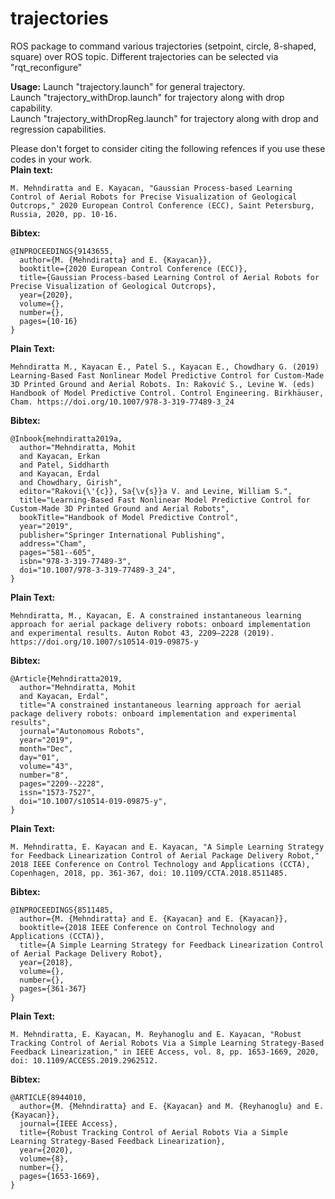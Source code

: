 # trajectories
ROS package to command various trajectories (setpoint, circle, 8-shaped, square) over ROS topic. Different trajectories can be selected via "rqt_reconfigure"

**Usage:**
Launch "trajectory.launch" for general trajectory.\
Launch "trajectory_withDrop.launch" for trajectory along with drop capability.\
Launch "trajectory_withDropReg.launch" for trajectory along with drop and regression capabilities.

Please don't forget to consider citing the following refences if you use these codes in your work.\
**Plain text:**
```
M. Mehndiratta and E. Kayacan, "Gaussian Process-based Learning Control of Aerial Robots for Precise Visualization of Geological Outcrops," 2020 European Control Conference (ECC), Saint Petersburg, Russia, 2020, pp. 10-16.
```
**Bibtex:**
```
@INPROCEEDINGS{9143655,
  author={M. {Mehndiratta} and E. {Kayacan}},
  booktitle={2020 European Control Conference (ECC)}, 
  title={Gaussian Process-based Learning Control of Aerial Robots for Precise Visualization of Geological Outcrops}, 
  year={2020},
  volume={},
  number={},
  pages={10-16}
}
```

**Plain Text:**
```
Mehndiratta M., Kayacan E., Patel S., Kayacan E., Chowdhary G. (2019) Learning-Based Fast Nonlinear Model Predictive Control for Custom-Made 3D Printed Ground and Aerial Robots. In: Raković S., Levine W. (eds) Handbook of Model Predictive Control. Control Engineering. Birkhäuser, Cham. https://doi.org/10.1007/978-3-319-77489-3_24
```
**Bibtex:**
```
@Inbook{mehndiratta2019a,
  author="Mehndiratta, Mohit
  and Kayacan, Erkan
  and Patel, Siddharth
  and Kayacan, Erdal
  and Chowdhary, Girish",
  editor="Rakovi{\'{c}}, Sa{\v{s}}a V. and Levine, William S.",
  title="Learning-Based Fast Nonlinear Model Predictive Control for Custom-Made 3D Printed Ground and Aerial Robots",
  bookTitle="Handbook of Model Predictive Control",
  year="2019",
  publisher="Springer International Publishing",
  address="Cham",
  pages="581--605",
  isbn="978-3-319-77489-3",
  doi="10.1007/978-3-319-77489-3_24",
}
```

**Plain Text:**
```
Mehndiratta, M., Kayacan, E. A constrained instantaneous learning approach for aerial package delivery robots: onboard implementation and experimental results. Auton Robot 43, 2209–2228 (2019). https://doi.org/10.1007/s10514-019-09875-y
```
**Bibtex:**
```
@Article{Mehndiratta2019,
  author="Mehndiratta, Mohit
  and Kayacan, Erdal",
  title="A constrained instantaneous learning approach for aerial package delivery robots: onboard implementation and experimental results",
  journal="Autonomous Robots",
  year="2019",
  month="Dec",
  day="01",
  volume="43",
  number="8",
  pages="2209--2228",
  issn="1573-7527",
  doi="10.1007/s10514-019-09875-y",
}
```

**Plain Text:**
```
M. Mehndiratta, E. Kayacan and E. Kayacan, "A Simple Learning Strategy for Feedback Linearization Control of Aerial Package Delivery Robot," 2018 IEEE Conference on Control Technology and Applications (CCTA), Copenhagen, 2018, pp. 361-367, doi: 10.1109/CCTA.2018.8511485.
```
**Bibtex:**
```
@INPROCEEDINGS{8511485,
  author={M. {Mehndiratta} and E. {Kayacan} and E. {Kayacan}},
  booktitle={2018 IEEE Conference on Control Technology and Applications (CCTA)}, 
  title={A Simple Learning Strategy for Feedback Linearization Control of Aerial Package Delivery Robot}, 
  year={2018},
  volume={},
  number={},
  pages={361-367}
}
```

**Plain Text:**
```
M. Mehndiratta, E. Kayacan, M. Reyhanoglu and E. Kayacan, "Robust Tracking Control of Aerial Robots Via a Simple Learning Strategy-Based Feedback Linearization," in IEEE Access, vol. 8, pp. 1653-1669, 2020, doi: 10.1109/ACCESS.2019.2962512.
```
**Bibtex:**
```
@ARTICLE{8944010,
  author={M. {Mehndiratta} and E. {Kayacan} and M. {Reyhanoglu} and E. {Kayacan}},
  journal={IEEE Access}, 
  title={Robust Tracking Control of Aerial Robots Via a Simple Learning Strategy-Based Feedback Linearization}, 
  year={2020},
  volume={8},
  number={},
  pages={1653-1669},
}
```
